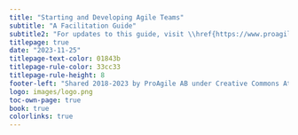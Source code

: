 ```yaml
---
title: "Starting and Developing Agile Teams"
subtitle: "A Facilitation Guide"
subtitle2: "For updates to this guide, visit \\href{https://www.proagile.se/teams}{proagile.se/teams}"
titlepage: true
date: "2023-11-25"
titlepage-text-color: 01843b
titlepage-rule-color: 33cc33
titlepage-rule-height: 8
footer-left: "Shared 2018-2023 by ProAgile AB under Creative Commons Attribution ShareAlike 4.0 International license"
logo: images/logo.png
toc-own-page: true
book: true
colorlinks: true
---
```

